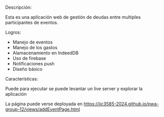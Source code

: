 Descripción:

Esta es una aplicación web de gestión de deudas entre multiples participantes de eventos. 

Logros:
* Manejo de eventos
* Manejo de los gastos
* Alamacenamiento en IndeedDB
* Uso de firebase
* Notificaciones push
* Diseño básico

Características:

Puede para ejecutar se puede levantar un live server y explorar la aplicación

La página puede verse deployada en https://iic3585-2024.github.io/pwa-group-12/views/addEventPage.html
